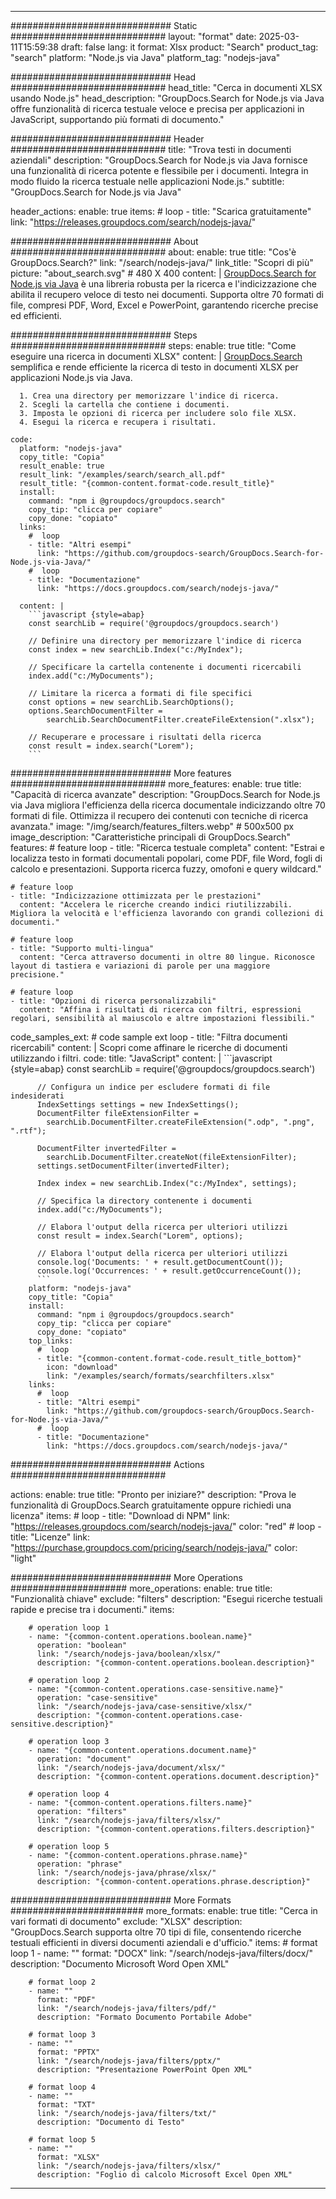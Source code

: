 
---
############################# Static ############################
layout: "format"
date:  2025-03-11T15:59:38
draft: false
lang: it
format: Xlsx
product: "Search"
product_tag: "search"
platform: "Node.js via Java"
platform_tag: "nodejs-java"

############################# Head ############################
head_title: "Cerca in documenti XLSX usando Node.js"
head_description: "GroupDocs.Search for Node.js via Java offre funzionalità di ricerca testuale veloce e precisa per applicazioni in JavaScript, supportando più formati di documento."

############################# Header ############################
title: "Trova testi in documenti aziendali" 
description: "GroupDocs.Search for Node.js via Java fornisce una funzionalità di ricerca potente e flessibile per i documenti. Integra in modo fluido la ricerca testuale nelle applicazioni Node.js."
subtitle: "GroupDocs.Search for Node.js via Java" 

header_actions:
  enable: true
  items:
    #  loop
    - title: "Scarica gratuitamente"
      link: "https://releases.groupdocs.com/search/nodejs-java/"
      
############################# About ############################
about:
    enable: true
    title: "Cos'è GroupDocs.Search?"
    link: "/search/nodejs-java/"
    link_title: "Scopri di più"
    picture: "about_search.svg" # 480 X 400
    content: |
       [GroupDocs.Search for Node.js via Java](/search/nodejs-java/) è una libreria robusta per la ricerca e l'indicizzazione che abilita il recupero veloce di testo nei documenti. Supporta oltre 70 formati di file, compresi PDF, Word, Excel e PowerPoint, garantendo ricerche precise ed efficienti.

############################# Steps ############################
steps:
    enable: true
    title: "Come eseguire una ricerca in documenti XLSX"
    content: |
      [GroupDocs.Search](/search/nodejs-java/) semplifica e rende efficiente la ricerca di testo in documenti XLSX per applicazioni Node.js via Java.
      
      1. Crea una directory per memorizzare l'indice di ricerca.
      2. Scegli la cartella che contiene i documenti.
      3. Imposta le opzioni di ricerca per includere solo file XLSX.
      4. Esegui la ricerca e recupera i risultati.
   
    code:
      platform: "nodejs-java"
      copy_title: "Copia"
      result_enable: true
      result_link: "/examples/search/search_all.pdf"
      result_title: "{common-content.format-code.result_title}"
      install:
        command: "npm i @groupdocs/groupdocs.search"
        copy_tip: "clicca per copiare"
        copy_done: "copiato"
      links:
        #  loop
        - title: "Altri esempi"
          link: "https://github.com/groupdocs-search/GroupDocs.Search-for-Node.js-via-Java/"
        #  loop
        - title: "Documentazione"
          link: "https://docs.groupdocs.com/search/nodejs-java/"
          
      content: |
        ```javascript {style=abap}
        const searchLib = require('@groupdocs/groupdocs.search')

        // Definire una directory per memorizzare l'indice di ricerca
        const index = new searchLib.Index("c:/MyIndex");

        // Specificare la cartella contenente i documenti ricercabili
        index.add("c:/MyDocuments");

        // Limitare la ricerca a formati di file specifici
        const options = new searchLib.SearchOptions();
        options.SearchDocumentFilter = 
            searchLib.SearchDocumentFilter.createFileExtension(".xlsx");

        // Recuperare e processare i risultati della ricerca
        const result = index.search("Lorem");
        ```            

############################# More features ############################
more_features:
  enable: true
  title: "Capacità di ricerca avanzate"
  description: "GroupDocs.Search for Node.js via Java migliora l'efficienza della ricerca documentale indicizzando oltre 70 formati di file. Ottimizza il recupero dei contenuti con tecniche di ricerca avanzata."
  image: "/img/search/features_filters.webp" # 500x500 px
  image_description: "Caratteristiche principali di GroupDocs.Search"
  features:
    # feature loop
    - title: "Ricerca testuale completa"
      content: "Estrai e localizza testo in formati documentali popolari, come PDF, file Word, fogli di calcolo e presentazioni. Supporta ricerca fuzzy, omofoni e query wildcard."

    # feature loop
    - title: "Indicizzazione ottimizzata per le prestazioni"
      content: "Accelera le ricerche creando indici riutilizzabili. Migliora la velocità e l'efficienza lavorando con grandi collezioni di documenti."

    # feature loop
    - title: "Supporto multi-lingua"
      content: "Cerca attraverso documenti in oltre 80 lingue. Riconosce layout di tastiera e variazioni di parole per una maggiore precisione."

    # feature loop
    - title: "Opzioni di ricerca personalizzabili"
      content: "Affina i risultati di ricerca con filtri, espressioni regolari, sensibilità al maiuscolo e altre impostazioni flessibili."
      
  code_samples_ext:
    # code sample ext loop
    - title: "Filtra documenti ricercabili"
      content: |
        Scopri come affinare le ricerche di documenti utilizzando i filtri.
      code:
        title: "JavaScript"
        content: |
          ```javascript {style=abap}
          const searchLib = require('@groupdocs/groupdocs.search')
          
          // Configura un indice per escludere formati di file indesiderati
          IndexSettings settings = new IndexSettings();
          DocumentFilter fileExtensionFilter = 
            searchLib.DocumentFilter.createFileExtension(".odp", ".png", ".rtf");

          DocumentFilter invertedFilter = 
            searchLib.DocumentFilter.createNot(fileExtensionFilter);
          settings.setDocumentFilter(invertedFilter);

          Index index = new searchLib.Index("c:/MyIndex", settings);
              
          // Specifica la directory contenente i documenti
          index.add("c:/MyDocuments");

          // Elabora l'output della ricerca per ulteriori utilizzi
          const result = index.Search("Lorem", options);
          
          // Elabora l'output della ricerca per ulteriori utilizzi
          console.log('Documents: ' + result.getDocumentCount());
          console.log('Occurrences: ' + result.getOccurrenceCount());
          ```
        platform: "nodejs-java"
        copy_title: "Copia"
        install:
          command: "npm i @groupdocs/groupdocs.search"
          copy_tip: "clicca per copiare"
          copy_done: "copiato"
        top_links:
          #  loop
          - title: "{common-content.format-code.result_title_bottom}"
            icon: "download"
            link: "/examples/search/formats/searchfilters.xlsx"
        links:
          #  loop
          - title: "Altri esempi"
            link: "https://github.com/groupdocs-search/GroupDocs.Search-for-Node.js-via-Java/"
          #  loop
          - title: "Documentazione"
            link: "https://docs.groupdocs.com/search/nodejs-java/"
            

            


############################# Actions ############################

actions:
  enable: true
  title: "Pronto per iniziare?"
  description: "Prova le funzionalità di GroupDocs.Search gratuitamente oppure richiedi una licenza"
  items:
    #  loop
    - title: "Download di NPM"
      link: "https://releases.groupdocs.com/search/nodejs-java/"
      color: "red"
        #  loop
    - title: "Licenze"
      link: "https://purchase.groupdocs.com/pricing/search/nodejs-java/"
      color: "light"


############################# More Operations #####################
more_operations:
    enable: true
    title: "Funzionalità chiave"
    exclude: "filters"
    description: "Esegui ricerche testuali rapide e precise tra i documenti."
    items: 
          
        # operation loop 1
        - name: "{common-content.operations.boolean.name}"
          operation: "boolean"
          link: "/search/nodejs-java/boolean/xlsx/"
          description: "{common-content.operations.boolean.description}"

        # operation loop 2
        - name: "{common-content.operations.case-sensitive.name}"
          operation: "case-sensitive"
          link: "/search/nodejs-java/case-sensitive/xlsx/"
          description: "{common-content.operations.case-sensitive.description}"

        # operation loop 3
        - name: "{common-content.operations.document.name}"
          operation: "document"
          link: "/search/nodejs-java/document/xlsx/"
          description: "{common-content.operations.document.description}"

        # operation loop 4
        - name: "{common-content.operations.filters.name}"
          operation: "filters"
          link: "/search/nodejs-java/filters/xlsx/"
          description: "{common-content.operations.filters.description}"

        # operation loop 5
        - name: "{common-content.operations.phrase.name}"
          operation: "phrase"
          link: "/search/nodejs-java/phrase/xlsx/"
          description: "{common-content.operations.phrase.description}"
          
        
          
############################# More Formats ########################
more_formats:
    enable: true
    title: "Cerca in vari formati di documento"
    exclude: "XLSX"
    description: "GroupDocs.Search supporta oltre 70 tipi di file, consentendo ricerche testuali efficienti in diversi documenti aziendali e d'ufficio."
    items: 
        # format loop 1
        - name: ""
          format: "DOCX"
          link: "/search/nodejs-java/filters/docx/"
          description: "Documento Microsoft Word Open XML"
          
        # format loop 2
        - name: ""
          format: "PDF"
          link: "/search/nodejs-java/filters/pdf/"
          description: "Formato Documento Portabile Adobe"
          
        # format loop 3
        - name: ""
          format: "PPTX"
          link: "/search/nodejs-java/filters/pptx/"
          description: "Presentazione PowerPoint Open XML"

        # format loop 4
        - name: ""
          format: "TXT"
          link: "/search/nodejs-java/filters/txt/"
          description: "Documento di Testo"
          
        # format loop 5
        - name: ""
          format: "XLSX"
          link: "/search/nodejs-java/filters/xlsx/"
          description: "Foglio di calcolo Microsoft Excel Open XML"
  

---